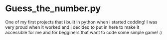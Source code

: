 # Guess_the_number.py
One of my first projects that i built in python when i started codding!
I was very proud when it worked and i decided to put in here to make it accessible for me and for begginers that want to code some simple game!
:)
